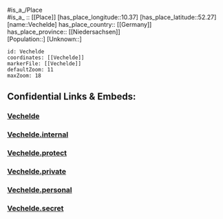 ﻿---
location: [52.27,10.37] 
mapzoom: [7,12] 
mapmarker: city 
type: City
tags:
- geo/City


SpocWebEntityId: 35226
isDeleted: false
confidential: public

---
#is_a_/Place  
#is_a_ :: [[Place]] 
[has_place_longitude::10.37] 
[has_place_latitude::52.27] 
[name::Vechelde] 
has_place_country:: [[Germany]]  
has_place_province:: [[Niedersachsen]]  
[Population::] 
[Unknown::] 


```leaflet
id: Vechelde
coordinates: [[Vechelde]] 
markerFile: [[Vechelde]] 
defaultZoom: 11 
maxZoom: 18
```


## Confidential Links & Embeds: 

### [Vechelde](/_public/Earth/Continent/Europe/Europe~Central/Germany/Germany~West/Niedersachsen/counties~Niedersachsen/Peine/cities~Peine/Vechelde/boroughs~Vechelde/Vechelde.md) 

### [Vechelde.internal](/_internal/Earth/Continent/Europe/Europe~Central/Germany/Germany~West/Niedersachsen/counties~Niedersachsen/Peine/cities~Peine/Vechelde/boroughs~Vechelde/Vechelde.internal.md) 

### [Vechelde.protect](/_protect/Earth/Continent/Europe/Europe~Central/Germany/Germany~West/Niedersachsen/counties~Niedersachsen/Peine/cities~Peine/Vechelde/boroughs~Vechelde/Vechelde.protect.md) 

### [Vechelde.private](/_private/Earth/Continent/Europe/Europe~Central/Germany/Germany~West/Niedersachsen/counties~Niedersachsen/Peine/cities~Peine/Vechelde/boroughs~Vechelde/Vechelde.private.md) 

### [Vechelde.personal](/_personal/Earth/Continent/Europe/Europe~Central/Germany/Germany~West/Niedersachsen/counties~Niedersachsen/Peine/cities~Peine/Vechelde/boroughs~Vechelde/Vechelde.personal.md) 

### [Vechelde.secret](/_secret/Earth/Continent/Europe/Europe~Central/Germany/Germany~West/Niedersachsen/counties~Niedersachsen/Peine/cities~Peine/Vechelde/boroughs~Vechelde/Vechelde.secret.md) 

